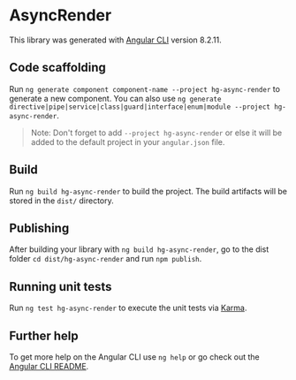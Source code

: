 # AsyncRender

This library was generated with [Angular CLI](https://github.com/angular/angular-cli) version 8.2.11.

## Code scaffolding

Run `ng generate component component-name --project hg-async-render` to generate a new component. You can also use `ng generate directive|pipe|service|class|guard|interface|enum|module --project hg-async-render`.
> Note: Don't forget to add `--project hg-async-render` or else it will be added to the default project in your `angular.json` file. 

## Build

Run `ng build hg-async-render` to build the project. The build artifacts will be stored in the `dist/` directory.

## Publishing

After building your library with `ng build hg-async-render`, go to the dist folder `cd dist/hg-async-render` and run `npm publish`.

## Running unit tests

Run `ng test hg-async-render` to execute the unit tests via [Karma](https://karma-runner.github.io).

## Further help

To get more help on the Angular CLI use `ng help` or go check out the [Angular CLI README](https://github.com/angular/angular-cli/blob/master/README.md).
